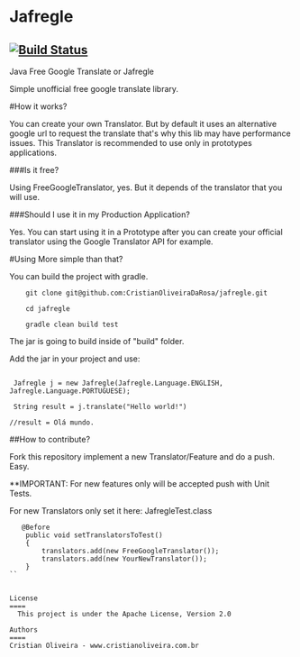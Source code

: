 Jafregle 
=====================
[![Build Status](https://travis-ci.org/CristianOliveiraDaRosa/jafregle.svg?branch=master)](https://travis-ci.org/CristianOliveiraDaRosa/jafregle)
---
Java Free Google Translate or Jafregle

Simple unofficial free google translate library. 

#How it works?

You can create your own Translator. But by default it uses an alternative google url to request the translate that's why this lib may have performance issues. This Translator is recommended to use only in prototypes applications. 

###Is it free?

Using FreeGoogleTranslator, yes.
But it depends of the translator that you will use.

###Should I use it in my Production Application?

Yes. You can start using it in a Prototype after you can create your official translator using the Google Translator API for example.

#Using
More simple than that?

You can build the project with gradle.

```   
    git clone git@github.com:CristianOliveiraDaRosa/jafregle.git

    cd jafregle

    gradle clean build test
```

The jar is going to build inside of "build" folder.

Add the jar in your project and use:

```

 Jafregle j = new Jafregle(Jafregle.Language.ENGLISH, Jafregle.Language.PORTUGUESE); 
         
 String result = j.translate("Hello world!")

//result = Olá mundo.

```

##How to contribute?

Fork this repository implement a new Translator/Feature and do a push. Easy.

**IMPORTANT: For new features only will be accepted push with Unit Tests.

For new Translators only set it here:
JafregleTest.class
```
   @Before
    public void setTranslatorsToTest()
    {
    	translators.add(new FreeGoogleTranslator());
    	translators.add(new YourNewTranslator());
    }
``


License
====
  This project is under the Apache License, Version 2.0

Authors
====  
Cristian Oliveira - www.cristianoliveira.com.br
